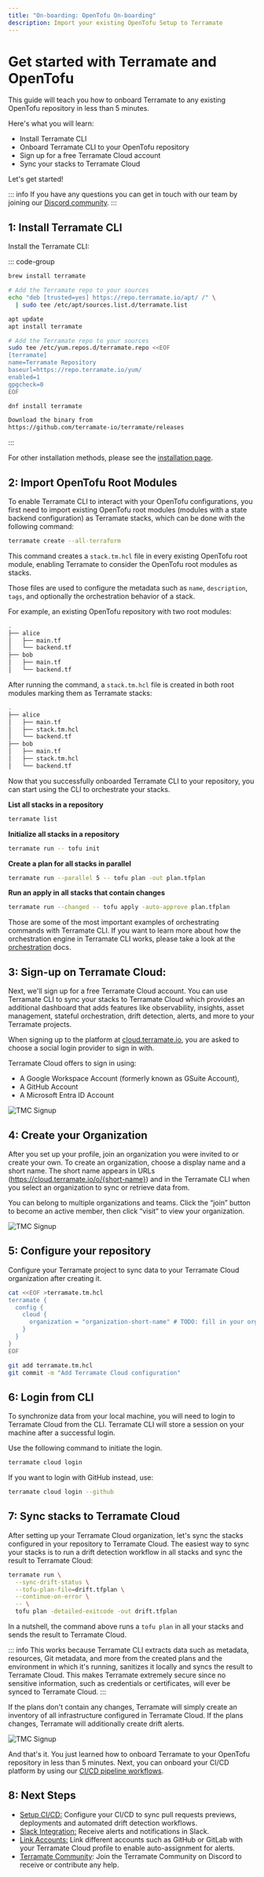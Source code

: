 ```yaml
---
title: "On-boarding: OpenTofu On-boarding"
description: Import your existing OpenTofu Setup to Terramate
---
```


# Get started with Terramate and OpenTofu

This guide will teach you how to onboard Terramate to any existing OpenTofu repository in less than 5 minutes.

Here's what you will learn:
- Install Terramate CLI
- Onboard Terramate CLI to your OpenTofu repository
- Sign up for a free Terramate Cloud account
- Sync your stacks to Terramate Cloud

Let's get started!

::: info
If you have any questions you can get in touch with our team by joining our [Discord community](https://terramate.io/discord).
:::

## 1: Install Terramate CLI

Install the Terramate CLI:

 ::: code-group
```sh [macOS]
brew install terramate
```

```sh [Ubuntu & Debian]
# Add the Terramate repo to your sources
echo "deb [trusted=yes] https://repo.terramate.io/apt/ /" \
  | sudo tee /etc/apt/sources.list.d/terramate.list

apt update
apt install terramate
```

```sh [Fedora & CentOS]
# Add the Terramate repo to your sources
sudo tee /etc/yum.repos.d/terramate.repo <<EOF
[terramate]
name=Terramate Repository
baseurl=https://repo.terramate.io/yum/
enabled=1
gpgcheck=0
EOF

dnf install terramate
```

```txt [Windows]
Download the binary from
https://github.com/terramate-io/terramate/releases
```
:::

For other installation methods, please see the [installation page](../installation.md).

## 2: Import OpenTofu Root Modules

To enable Terramate CLI to interact with your OpenTofu configurations, you first need to import existing OpenTofu root
modules (modules with a state backend configuration) as Terramate stacks, which can be done with the following command:

```bash
terramate create --all-terraform
```
This command creates a `stack.tm.hcl` file in every existing OpenTofu root module, enabling Terramate to consider the
OpenTofu root modules as stacks.

Those files are used to configure the metadata such as `name`, `description`, `tags`, and optionally the orchestration behavior of a stack.

For example, an existing OpenTofu repository with two root modules:
```bash
.
├── alice
│   ├── main.tf
│   └── backend.tf
├── bob
│   ├── main.tf
│   └── backend.tf

```
After running the command, a `stack.tm.hcl` file is created in both root modules marking them as Terramate stacks:

```bash
.
├── alice
│   ├── main.tf
│   ├── stack.tm.hcl
│   └── backend.tf
├── bob
│   ├── main.tf
│   ├── stack.tm.hcl
│   └── backend.tf
```

Now that you successfully onboarded Terramate CLI to your repository, you can start using the CLI to orchestrate your stacks.

**List all stacks in a repository**

```sh
terramate list
```

**Initialize all stacks in a repository**

```sh
terramate run -- tofu init
```

**Create a plan for all stacks in parallel**

```sh
terramate run --parallel 5 -- tofu plan -out plan.tfplan
```

**Run an apply in all stacks that contain changes**

```sh
terramate run --changed -- tofu apply -auto-approve plan.tfplan
```

Those are some of the most important examples of orchestrating commands with Terramate CLI. If you want to learn more
about how the orchestration engine in Terramate CLI works, please take a look at the [orchestration](../orchestration/index.md) docs.

## 3: Sign-up on Terramate Cloud:

Next, we'll sign up for a free Terramate Cloud account. You can use Terramate CLI to sync your stacks to Terramate Cloud
which provides an additional dashboard that adds features like observability, insights, asset management, stateful orchestration,
drift detection, alerts, and more to your Terramate projects.

When signing up to the platform at [cloud.terramate.io](https://cloud.terramate.io/), you are asked to choose a social login provider to sign in with.

Terramate Cloud offers to sign in using:

- A Google Workspace Account (formerly known as GSuite Account),
- A GitHub Account
- A Microsoft Entra ID Account

![TMC Signup](../assets/tmc-signup.png)

## 4: Create your Organization

After you set up your profile, join an organization you were invited to or create your own. To create an organization,
choose a display name and a short name. The short name appears in URLs (https://cloud.terramate.io/o/{short-name}) and
in the Terramate CLI when you select an organization to sync or retrieve data from.

You can belong to multiple organizations and teams. Click the “join” button to become an active member, then click
“visit” to view your organization.

![TMC Signup](../assets/tmc-create-org.png)

## 5: Configure your repository

Configure your Terramate project to sync data to your Terramate Cloud organization after creating it.

```bash
cat <<EOF >terramate.tm.hcl
terramate {
  config {
    cloud {
      organization = "organization-short-name" # TODO: fill in your org short name
    }
  }
}
EOF

git add terramate.tm.hcl
git commit -m "Add Terramate Cloud configuration"
```

## 6: Login from CLI

To synchronize data from your local machine, you will need to login to Terramate Cloud from the CLI.
Terramate CLI will store a session on your machine after a successful login.

Use the following command to initiate the login.

```bash
terramate cloud login
```
If you want to login with GitHub instead, use:

```bash
terramate cloud login --github
```
## 7: Sync stacks to Terramate Cloud

After setting up your Terramate Cloud organization, let's sync the stacks configured in your repository to Terramate Cloud.
The easiest way to sync your stacks is to run a drift detection workflow in all stacks and sync the result to Terramate Cloud:

```bash
terramate run \
  --sync-drift-status \
  --tofu-plan-file=drift.tfplan \
  --continue-on-error \
  -- \
  tofu plan -detailed-exitcode -out drift.tfplan
```

In a nutshell, the command above runs a `tofu plan` in all your stacks and sends the result to Terramate Cloud.

::: info
This works because Terramate CLI extracts data such as metadata, resources, Git metadata, and more from the created plans
and the environment in which it's running, sanitizes it locally and syncs the result to Terramate Cloud. This makes
Terramate extremely secure since no sensitive information, such as credentials or certificates, will ever be synced to
Terramate Cloud.
:::

If the plans don't contain any changes, Terramate will simply create an inventory of all infrastructure configured in
Terramate Cloud. If the plans changes, Terramate will additionally create drift alerts.

![TMC Signup](../assets/tmc-stacks.png)

And that's it. You just learned how to onboard Terramate to your OpenTofu repository in less than 5 minutes.
Next, you can onboard your CI/CD platform by using our [CI/CD pipeline workflows](../automation/index.md).

## 8: Next Steps

- [Setup CI/CD:](../automation/index.md) Configure your CI/CD to sync pull requests previews, deployments and automated drift detection workflows.
- [Slack Integration:](../../cloud/integrations/slack.md) Receive alerts and notifications in Slack.
- [Link Accounts:](../../cloud/profile/account-linking.md) Link different accounts such as GitHub or GitLab with your Terramate Cloud profile to enable auto-assignment for alerts.
- [Terramate Community](https://terramate.io/discord): Join the Terramate Community on Discord to receive or contribute any help.
